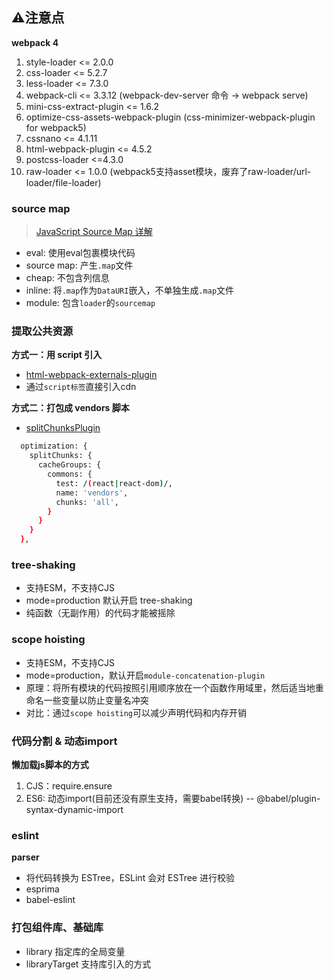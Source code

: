 ## ⚠️注意点

**webpack 4**

1. style-loader <= 2.0.0
2. css-loader <= 5.2.7
3. less-loader <= 7.3.0
4. webpack-cli <= 3.3.12 (webpack-dev-server 命令 -> webpack serve)
5. mini-css-extract-plugin <= 1.6.2
6. optimize-css-assets-webpack-plugin (css-minimizer-webpack-plugin for webpack5)
7. cssnano <= 4.1.11
8. html-webpack-plugin <= 4.5.2
9. postcss-loader <=4.3.0
10. raw-loader <= 1.0.0 (webpack5支持asset模块，废弃了raw-loader/url-loader/file-loader)

### source map

> [JavaScript Source Map 详解](https://www.ruanyifeng.com/blog/2013/01/javascript_source_map.html)

+ eval: 使用eval包裹模块代码
+ source map: 产生`.map`文件
+ cheap: 不包含列信息
+ inline: 将`.map`作为`DataURI`嵌入，不单独生成`.map`文件
+ module: 包含`loader`的`sourcemap`

### 提取公共资源

**方式一：用 script 引入**
+ [html-webpack-externals-plugin](https://www.npmjs.com/package/html-webpack-externals-plugin)
+ 通过`script标签`直接引入cdn

**方式二：打包成 vendors 脚本**
+ [splitChunksPlugin](https://webpack.js.org/plugins/split-chunks-plugin/#root)

```sh
  optimization: {
    splitChunks: {
      cacheGroups: {
        commons: {
          test: /(react|react-dom)/,
          name: 'vendors',
          chunks: 'all',
        }
      }
    }
  },
```

### tree-shaking

+ 支持ESM，不支持CJS
+ mode=production 默认开启 tree-shaking
+ 纯函数（无副作用）的代码才能被摇除

### scope hoisting

+ 支持ESM，不支持CJS
+ mode=production，默认开启`module-concatenation-plugin`
+ 原理：将所有模块的代码按照引用顺序放在一个函数作用域里，然后适当地重命名一些变量以防止变量名冲突
+ 对比：通过`scope hoisting`可以减少声明代码和内存开销

### 代码分割 & 动态import

**懒加载js脚本的方式**
1. CJS：require.ensure
2. ES6: 动态import(目前还没有原生支持，需要babel转换) -- @babel/plugin-syntax-dynamic-import

### eslint

**parser**
+ 将代码转换为 ESTree，ESLint 会对 ESTree 进行校验
+ esprima
+ babel-eslint

### 打包组件库、基础库

+ library 指定库的全局变量
+ libraryTarget 支持库引入的方式
